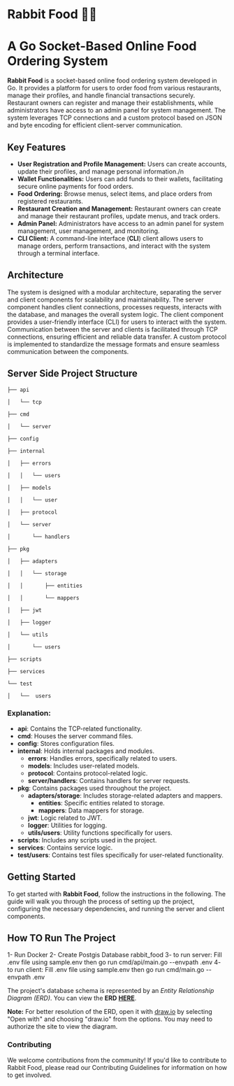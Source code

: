 # Rabbit Food 🥕🍔
# A Go Socket-Based Online Food Ordering System
__Rabbit Food__ is a socket-based online food ordering system developed in Go. It provides a platform for users to order food from various restaurants, manage their profiles, and handle financial transactions securely. Restaurant owners can register and manage their establishments, while administrators have access to an admin panel for system management. The system leverages TCP connections and a custom protocol based on JSON and byte encoding for efficient client-server communication.

## Key Features
- __User Registration and Profile Management:__ Users can create accounts, update their profiles, and manage personal information./n
- __Wallet Functionalities:__ Users can add funds to their wallets, facilitating secure online payments for food orders.
- __Food Ordering:__ Browse menus, select items, and place orders from registered restaurants.
- __Restaurant Creation and Management:__ Restaurant owners can create and manage their restaurant profiles, update menus, and track orders.
- __Admin Panel:__ Administrators have access to an admin panel for system management, user management, and monitoring.
- __CLI Client:__ A command-line interface (**CLI**) client allows users to manage orders, perform transactions, and interact with the system through a terminal interface.

## Architecture
The system is designed with a modular architecture, separating the server and client components for scalability and maintainability. The server component handles client connections, processes requests, interacts with the database, and manages the overall system logic. The client component provides a user-friendly interface (CLI) for users to interact with the system.
Communication between the server and clients is facilitated through TCP connections, ensuring efficient and reliable data transfer. A custom protocol is implemented to standardize the message formats and ensure seamless communication between the components.

## Server Side Project Structure

    ├── api

    │   └── tcp

    ├── cmd

    │   └── server

    ├── config

    ├── internal

    │   ├── errors

    │   │   └── users

    │   ├── models

    │   │   └── user

    │   ├── protocol

    │   └── server

    │       └── handlers

    ├── pkg

    │   ├── adapters

    │   │   └── storage

    │   │       ├── entities

    │   │       └── mappers

    │   ├── jwt

    │   ├── logger

    │   └── utils

    │       └── users

    ├── scripts

    ├── services

    └── test

    │   └──  users


### Explanation:
- **api**: Contains the TCP-related functionality.
- **cmd**: Houses the server command files.
- **config**: Stores configuration files.
- **internal**: Holds internal packages and modules.
  - **errors**: Handles errors, specifically related to users.
  - **models**: Includes user-related models.
  - **protocol**: Contains protocol-related logic.
  - **server/handlers**: Contains handlers for server requests.
- **pkg**: Contains packages used throughout the project.
  - **adapters/storage**: Includes storage-related adapters and mappers.
    - **entities**: Specific entities related to storage.
    - **mappers**: Data mappers for storage.
  - **jwt**: Logic related to JWT.
  - **logger**: Utilities for logging.
  - **utils/users**: Utility functions specifically for users.
- **scripts**: Includes any scripts used in the project.
- **services**: Contains service logic.
- **test/users**: Contains test files specifically for user-related functionality.



## Getting Started
To get started with **Rabbit Food**, follow the instructions in the following. The guide will walk you through the process of setting up the project, configuring the necessary dependencies, and running the server and client components.

## How TO Run The Project
1- Run Docker
2- Create Postgis Database rabbit_food
3- to run server: Fill .env file using sample.env then go run cmd/api/main.go --envpath .env
4- to run client:  Fill .env file using sample.env then go run cmd/main.go --envpath .env


The project's database schema is represented by an *Entity Relationship Diagram (ERD)*. You can view the **ERD** **[HERE](https://drive.google.com/file/d/1gNUd9nl6XqafS7znTZN26XCL0raL7jAb/view?usp=sharing)**.

**Note:** For better resolution of the ERD, open it with [draw.io](https://app.diagrams.net/#G176KUF2eQaoieLKbGChO8VnN-5od6StkW) by selecting "Open with" and choosing "draw.io" from the options. You may need to authorize the site to view the diagram.
### Contributing
We welcome contributions from the community! If you'd like to contribute to Rabbit Food, please read our Contributing Guidelines for information on how to get involved.
